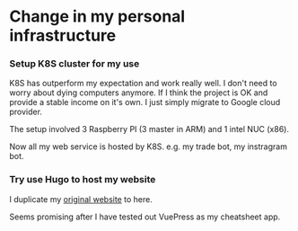 # Change in my personal infrastructure


### Setup K8S cluster for my use

K8S has outperform my expectation and work really well. I don't need to worry about dying computers anymore. 
If I think the project is OK and provide a stable income on it's own. I just simply migrate to Google cloud provider.

The setup involved 3 Raspberry PI (3 master in ARM) and 1 intel NUC (x86).

Now all my web service is hosted by K8S. e.g. my trade bot, my instragram bot.

### Try use Hugo to host my website

I duplicate my [original website](https://wwww.ymlai87416.com) to here.

Seems promising after I have tested out VuePress as my cheatsheet app.
